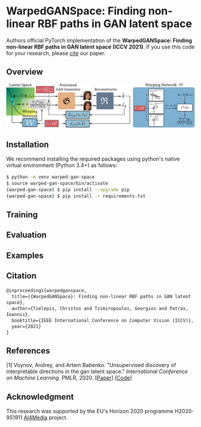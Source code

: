# WarpedGANSpace: Finding non-linear RBF paths in GAN latent space

Authors official PyTorch implementation of the **WarpedGANSpace: Finding non-linear RBF paths in GAN latent space (ICCV 2021)**. If you use this code for your research, please [cite](#citation) our paper.



## Overview

<p align="center">
<img src="overview.svg" alt="WarpedGANSpace Overview"/>
</p>
<!--A latent code <img src="https://render.githubusercontent.com/render/math?math=\mathbf{z}\sim\mathcal{N}\left(\mathbf{0},I_d\right)"> is shifted by a vector induced by a warping function <img src="https://render.githubusercontent.com/render/math?math=f^k"> implemented by the warping network <img src="https://render.githubusercontent.com/render/math?math=\mathcal{W}"> after choosing the corresponding support set <img src="https://render.githubusercontent.com/render/math?math=\mathcal{S}^k">, weights <img src="https://render.githubusercontent.com/render/math?math=\mathcal{A}^k"> and parameters <img src="https://render.githubusercontent.com/render/math?math=\mathcal{G}^k">. The pair of latent codes, <img src="https://render.githubusercontent.com/render/math?math=\mathbf{z}"> and <img src="https://render.githubusercontent.com/render/math?math=\mathbf{z}+\epsilon_k\frac{\nabla f^k(\mathbf{z})}{\lVert\nabla f^k(\mathbf{z})\rVert}">, are then fed into the generator <img src="https://render.githubusercontent.com/render/math?math=\mathfrak{G}"> in order to produce two images. The reconstructor <img src="https://render.githubusercontent.com/render/math?math=\mathfrak{R}"> is optimized to reproduce the signed shift magnitude <img src="https://render.githubusercontent.com/render/math?math=\epsilon_k"> and predict the index <img src="https://render.githubusercontent.com/render/math?math=k"> of the support set used.-->



## Installation

We recommend installing the required packages using python's native virtual environment (Python 3.4+) as follows:

```bash
$ python -m venv warped-gan-space
$ source warped-gan-space/bin/activate
(warped-gan-space) $ pip install --upgrade pip
(warped-gan-space) $ pip install -r requirements.txt
```



## Training



## Evaluation



## Examples



## Citation

```
@inproceedings{warpedganspace,
  title={{WarpedGANSpace}: Finding non-linear RBF paths in GAN latent space},
  author={Tzelepis, Christos and Tzimiropoulos, Georgios and Patras, Ioannis},
  booktitle={IEEE International Conference on Computer Vision (ICCV)},
  year={2021}
}
```



## References

[1] Voynov, Andrey, and Artem Babenko. "Unsupervised discovery of interpretable directions in the gan latent space." *International Conference on Machine Learning*. PMLR, 2020. [[Paper](https://arxiv.org/abs/2002.03754)] [[Code](https://github.com/anvoynov/GANLatentDiscovery)]









## Acknowledgment

This research was supported by the EU's Horizon 2020 programme H2020-951911 [AI4Media](https://www.ai4media.eu/) project.

